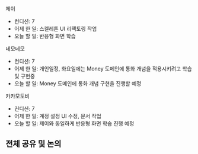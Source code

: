 
제이
- 컨디션: 7
- 어제 한 일: 스켈레톤 UI 리팩토링 작업 
- 오늘 할 일: 반응형 화면 학습

네모네모
- 컨디션: 7
- 어제 한 일: 개인일정, 화요일에는 Money 도메인에 통화 개념을 적용시키려고 학습 및 구현중 
- 오늘 할 일: Money 도메인에 통화 개념 구현을 진행할 예정

카카모토비
- 컨디션: 7
- 어제 한 일: 계정 설정 UI 수정, 문서 작업
- 오늘 할 일: 제이와 동일하게 반응형 화면 학습 진행 예정

## 전체 공유 및 논의

